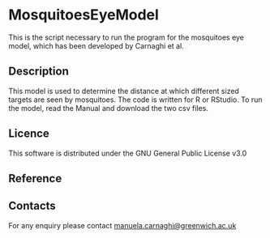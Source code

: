 # MosquitoesEyeModel
This is the script necessary to run the program for the mosquitoes eye model, which has been developed by Carnaghi et al.

## Description
This model is used to determine the distance at which different sized targets are seen by mosquitoes.
The code is written for R or RStudio. To run the model, read the Manual and download the two csv files.

## Licence
This software is distributed under the GNU General Public License v3.0

## Reference

## Contacts
For any enquiry please contact <manuela.carnaghi@greenwich.ac.uk>
